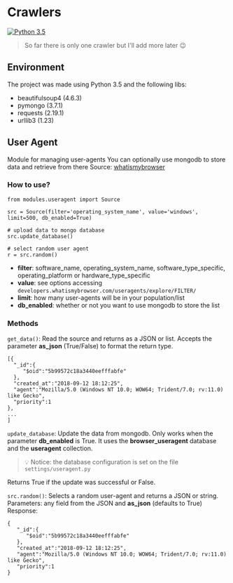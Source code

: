 # Crawlers
[![Python 3.5](https://img.shields.io/badge/python-3.5-blue.svg)](https://www.python.org/downloads/release/python-350/)

> So far there is only one crawler but I'll add more later :wink:

## Environment
The project was made using Python 3.5 and the following libs:
- beautifulsoup4 (4.6.3)
- pymongo (3.7.1)
- requests (2.19.1)
- urllib3 (1.23)


## User Agent
Module for managing user-agents
You can optionally use mongodb to store data and retrieve from there
Source: [whatismybrowser](https://developers.whatismybrowser.com/useragents/explore/)

### How to use?
```
from modules.useragent import Source

src = Source(filter='operating_system_name', value='windows', limit=500, db_enabled=True)

# upload data to mongo database  
src.update_database()  

# select random user agent  
r = src.random()
```
- **filter**: software_name, operating_system_name, software_type_specific, operating_platform or hardware_type_specific
- **value**: see options accessing `developers.whatismybrowser.com/useragents/explore/FILTER/`
- **limit**: how many user-agents will be in your population/list
- **db_enabled**: whether or not you want to use mongodb to store the list 

### Methods
`get_data()`: Read the source and returns as a JSON or list.
Accepts the parameter **as_json** (True/False) to format the return type.
 ```
[{
   "_id":{
      "$oid":"5b99572c18a3440eefffabfe"
   },
   "created_at":"2018-09-12 18:12:25",
   "agent":"Mozilla/5.0 (Windows NT 10.0; WOW64; Trident/7.0; rv:11.0) like Gecko",
   "priority":1
},
...
]
```
`update_database`: Update the data from mongodb. Only works when the parameter **db_enabled** is True. It uses the **browser_useragent** database and the **useragent** collection.
> :bulb: Notice: the database configuration is set on the file `settings/useragent.py`

Returns True if the update was successful or False.

`src.random()`: Selects a random user-agent and returns a JSON or string.
Parameters: any field from the JSON and **as_json** (defaults to True)
Response:
```
{
   "_id":{
      "$oid":"5b99572c18a3440eefffabfe"
   },
   "created_at":"2018-09-12 18:12:25",
   "agent":"Mozilla/5.0 (Windows NT 10.0; WOW64; Trident/7.0; rv:11.0) like Gecko",
   "priority":1
}
```
